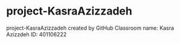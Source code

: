 # project-KasraAzizzadeh
project-KasraAzizzadeh created by GitHub Classroom
name: Kasra Azizzdeh
ID: 401106222
